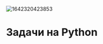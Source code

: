 ![1642320423853](https://techrocks.ru/wp-content/uploads/2020/07/python-books-min-1024x600-1.jpg)


# Задачи на Python

